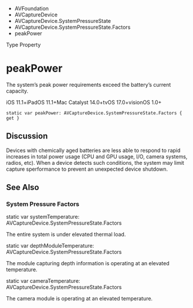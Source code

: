 

- AVFoundation
- AVCaptureDevice
- AVCaptureDevice.SystemPressureState
- AVCaptureDevice.SystemPressureState.Factors
-  peakPower 

Type Property

# peakPower

The system’s peak power requirements exceed the battery’s current capacity.

iOS 11.1+iPadOS 11.1+Mac Catalyst 14.0+tvOS 17.0+visionOS 1.0+

``` source
static var peakPower: AVCaptureDevice.SystemPressureState.Factors { get }
```

## Discussion

Devices with chemically aged batteries are less able to respond to rapid increases in total power usage (CPU and GPU usage, I/O, camera systems, radios, etc). When a device detects such conditions, the system may limit capture sperformance to prevent an unexpected device shutdown.

## See Also

### System Pressure Factors

static var systemTemperature: AVCaptureDevice.SystemPressureState.Factors

The entire system is under elevated thermal load.

static var depthModuleTemperature: AVCaptureDevice.SystemPressureState.Factors

The module capturing depth information is operating at an elevated temperature.

static var cameraTemperature: AVCaptureDevice.SystemPressureState.Factors

The camera module is operating at an elevated temperature.

